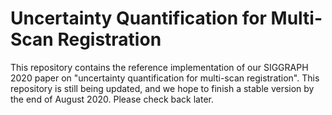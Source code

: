 # Uncertainty Quantification for Multi-Scan Registration

This repository contains the reference implementation of our SIGGRAPH 2020 paper on "uncertainty quantification for multi-scan registration". This repository is still being updated, and we hope to finish a stable version by the end of August 2020. Please check back later.  




